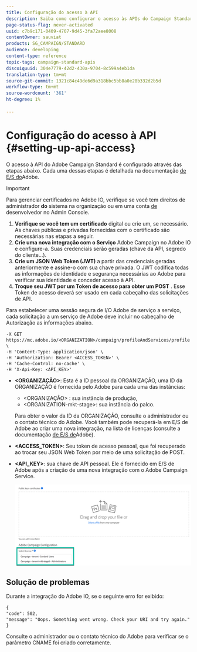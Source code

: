 ```yaml
---
title: Configuração do acesso à API
description: Saiba como configurar o acesso às APIs do Campaign Standard.
page-status-flag: never-activated
uuid: c7b9c171-0409-4707-9d45-3fa72aee8008
contentOwner: sauviat
products: SG_CAMPAIGN/STANDARD
audience: developing
content-type: reference
topic-tags: campaign-standard-apis
discoiquuid: 304e7779-42d2-430a-9704-8c599a4eb1da
translation-type: tm+mt
source-git-commit: 1321c84c49de6d9a318bbc5bb8a0e28b332d2b5d
workflow-type: tm+mt
source-wordcount: '361'
ht-degree: 1%

---
```



# Configuração do acesso à API {#setting-up-api-access}

O acesso à API do Adobe Campaign Standard é configurado através das etapas abaixo. Cada uma dessas etapas é detalhada na documentação [de E/S do](https://www.adobe.io/authentication/auth-methods.html#!AdobeDocs/adobeio-auth/master/AuthenticationOverview/ServiceAccountIntegration.md)Adobe.

>[!IMPORTANT]
>
>Para gerenciar certificados no Adobe IO, verifique se você tem direitos de administrador <b>do</b> sistema na organização ou em uma conta [de](https://helpx.adobe.com/enterprise/using/manage-developers.html)</a> desenvolvedor no Admin Console.

1. **Verifique se você tem um certificado** digital ou crie um, se necessário. As chaves públicas e privadas fornecidas com o certificado são necessárias nas etapas a seguir.
1. **Crie uma nova integração com o Serviço** Adobe Campaign no Adobe IO e configure-a. Suas credenciais serão geradas (chave da API, segredo do cliente...).
1. **Crie um JSON Web Token (JWT)** a partir das credenciais geradas anteriormente e assine-o com sua chave privada. O JWT codifica todas as informações de identidade e segurança necessárias ao Adobe para verificar sua identidade e conceder acesso à API.
1. **Troque seu JWT por um Token de acesso para obter um POST** . Esse Token de acesso deverá ser usado em cada cabeçalho das solicitações de API.

Para estabelecer uma sessão segura de I/O Adobe de serviço a serviço, cada solicitação a um serviço de Adobe deve incluir no cabeçalho de Autorização as informações abaixo.

```
-X GET https://mc.adobe.io/<ORGANIZATION>/campaign/profileAndServices/profile \
-H 'Content-Type: application/json' \
-H 'Authorization: Bearer <ACCESS_TOKEN>' \
-H 'Cache-Control: no-cache' \
-H 'X-Api-Key: <API_KEY>'
```

* **&lt;ORGANIZAÇÃO>**: Esta é a ID pessoal da ORGANIZAÇÃO, uma ID da ORGANIZAÇÃO é fornecida pelo Adobe para cada uma das instâncias:

   * &lt;ORGANIZAÇÃO> : sua instância de produção,
   * &lt;ORGANIZATION-mkt-stage>: sua instância do palco.

   Para obter o valor da ID da ORGANIZAÇÃO, consulte o administrador ou o contato técnico do Adobe. Você também pode recuperá-la em E/S de Adobe ao criar uma nova integração, na lista de licenças (consulte a documentação <a href="https://www.adobe.io/authentication.html">de E/S de</a>Adobe).

* **&lt;ACCESS_TOKEN>**: Seu token de acesso pessoal, que foi recuperado ao trocar seu JSON Web Token por meio de uma solicitação de POST.

* **&lt;API_KEY>**: sua chave de API pessoal. Ele é fornecido em E/S de Adobe após a criação de uma nova integração com o Adobe Campaign Service.

   ![texto alternativo](assets/tenant.png)

## Solução de problemas

Durante a integração do Adobe IO, se o seguinte erro for exibido:

```
{ 
"code": 502, 
"message": "Oops. Something went wrong. Check your URI and try again." 
}
```


Consulte o administrador ou o contato técnico do Adobe para verificar se o parâmetro CNAME foi criado corretamente.